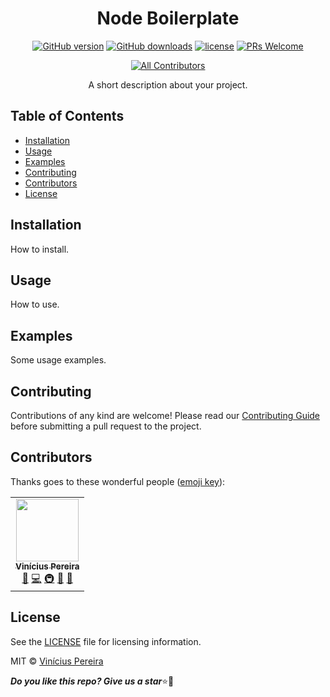 <h1 align="center" style="font-weight:bold">Node Boilerplate</h1>

<span align="center">

[![GitHub version](https://img.shields.io/github/package-json/v/vinirossa/node-boilerplate/main?label=version)](https://github.com/vinirossa/node-boilerplate)
[![GitHub downloads](https://img.shields.io/github/downloads/vinirossa/node-boilerplate/total?color=41BC14)](https://github.com/vinirossa/node-boilerplate)
[![license](https://img.shields.io/badge/license-MIT-blue.svg)](https://github.com/vinirossa/node-boilerplate/blob/main/LICENSE)
[![PRs Welcome](https://img.shields.io/badge/PRs-welcome-brightgreen.svg)](https://github.com/vinirossa/node-boilerplate/blob/main/CONTRIBUTING.md)
<!-- ALL-CONTRIBUTORS-BADGE:START - Do not remove or modify this section -->
[![All Contributors](https://img.shields.io/badge/all_contributors-1-orange.svg?style=flat-square&label=contributors)](#contributors)
<!-- ALL-CONTRIBUTORS-BADGE:END -->

<!-- [![npm version](https://img.shields.io/npm/v/node-boilerplate.svg?logo=npm&logoColor=fff&label=npm&color=b22323)](https://www.npmjs.com/package/node-boilerplate)
[![npm downloads](https://img.shields.io/npm/dt/node-boilerplate?color=success)](https://www.npmjs.com/package/node-boilerplate)
[![license](https://img.shields.io/badge/license-MIT-blue.svg)](https://github.com/vinirossa/node-boilerplate/blob/main/LICENSE)
[![PRs Welcome](https://img.shields.io/badge/PRs-welcome-brightgreen.svg)](https://github.com/vinirossa/node-boilerplate/blob/main/CONTRIBUTING.md)  -->

</span>

<span align="center">

A short description about your project.

</span>

<h2>Table of Contents</h2>

- [Installation](#installation)
- [Usage](#usage)
- [Examples](#examples)
- [Contributing](#contributing)
- [Contributors](#contributors)
- [License](#license)

## Installation

How to install.

## Usage

How to use.

## Examples

Some usage examples.

## Contributing

Contributions of any kind are welcome! Please read our [Contributing Guide](https://github.com/vinirossa/node-boilerplate/blob/main/CONTRIBUTING.md) before submitting a pull request to the project.

## Contributors

Thanks goes to these wonderful people ([emoji key](https://allcontributors.org/docs/en/emoji-key)):

<!-- ALL-CONTRIBUTORS-LIST:START - Do not remove or modify this section -->
<!-- prettier-ignore-start -->
<!-- markdownlint-disable -->
<table>
  <tr>
    <td align="center"><a href="https://github.com/vinirossa"><img src="https://avatars.githubusercontent.com/u/72560319?v=4?s=100" width="100px;" alt=""/><br /><sub><b>Vinícius Pereira</b></sub></a><br /><a href="#maintenance-vinirossa" title="Maintenance">🚧</a> <a href="https://github.com/vinirossa/node-boilerplate/commits?author=vinirossa" title="Code">💻</a> <a href="#infra-vinirossa" title="Infrastructure (Hosting, Build-Tools, etc)">🚇</a> <a href="https://github.com/vinirossa/node-boilerplate/commits?author=vinirossa" title="Documentation">📖</a> <a href="https://github.com/vinirossa/node-boilerplate/pulls?q=is%3Apr+reviewed-by%3Avinirossa" title="Reviewed Pull Requests">👀</a></td>
  </tr>
</table>

<!-- markdownlint-restore -->
<!-- prettier-ignore-end -->

<!-- ALL-CONTRIBUTORS-LIST:END -->

## License

See the [LICENSE](https://github.com/vinirossa/node-boilerplate/blob/main/LICENSE) file for licensing information.

MIT © [Vinícius Pereira](https://github.com/vinirossa)

***Do you like this repo? Give us a star***⭐💛
